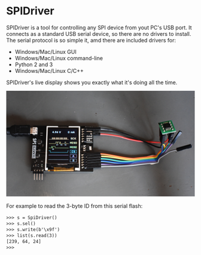 # SPIDriver

SPIDriver is a tool for controlling any SPI device from yout PC's USB port.
It connects as a standard USB serial device, so there are no drivers to install.
The serial protocol is so simple it,
amd there are included drivers for:

* Windows/Mac/Linux GUI
* Windows/Mac/Linux command-line
* Python 2 and 3
* Windows/Mac/Linux C/C++

SPIDriver's live display shows you exactly what it's doing all the time.

![flashexample](/images/DSC_1319a.JPG)

For example to read the 3-byte ID from this serial flash:

    >>> s = SpiDriver()
    >>> s.sel()
    >>> s.write(b'\x9f')
    >>> list(s.read(3))
    [239, 64, 24]
    >>>
